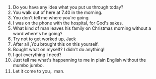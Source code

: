 1. Do you hava any idea what you put us through today?
2. You walk out of here at 7.40 in the morning.
3. You don't tell me where you're going
4. I was on the phone with the hospital, for God's sakes.
5. What kind of man leaves his family on Christmas morning without a word where's he going?
6. Try not to get worked up, Jack
7. After all ,You brought this on this yourself.
8. Bought what on myself? I didn't do anything!
9. I got everything I need? 
10. Just tell me what's happenning to me in  plain English without the mumbo jumbo.
11. Let it come to you，man.